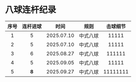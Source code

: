 # 八球连杆纪录

| 序号 | 连杆进球  |    时间        |  规则    |       击球细节       |
| :--: | :------: | :------------: | :------: | :----------------: |
| 1    |    5     | 2025.07.10     | 中式八球 | 11111               |
| 2    |    5     | 2025.07.10     | 中式八球 | 11111               |
| 3    |    6     | 2025.08.27     | 中式八球 | 111111              |
| 4    |    5     | 2025.09.05     | 中式八球 | 11111               |
| 5    |  **8**   | 2025.09.27     | 中式八球 | 11111111            |